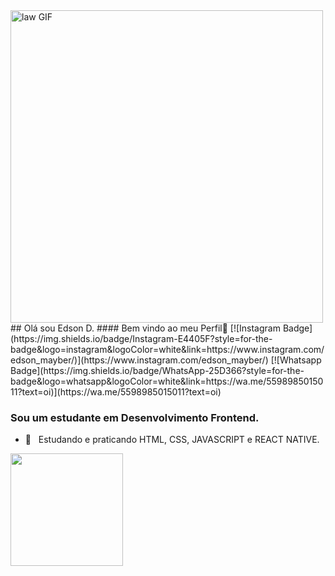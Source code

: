 <img src="https://www.google.com/url?sa=i&url=https%3A%2F%2Ftenor.com%2Fview%2Flaw-trafalger-d-water-law-warlord-worst-genration-supernova-gif-19909771&psig=AOvVaw0sH_SCPEmGKOrVFfKXvnY8&ust=1639623823330000&source=images&cd=vfe&ved=0CAsQjRxqFwoTCID6sefo5PQCFQAAAAAdAAAAABAJ" alt="law GIF" width="500">
## Olá sou Edson D.
#### Bem vindo ao meu Perfil👾
[![Instagram Badge](https://img.shields.io/badge/Instagram-E4405F?style=for-the-badge&logo=instagram&logoColor=white&link=https://www.instagram.com/edson_mayber/)](https://www.instagram.com/edson_mayber/) 
[![Whatsapp Badge](https://img.shields.io/badge/WhatsApp-25D366?style=for-the-badge&logo=whatsapp&logoColor=white&link=https://wa.me/5598985015011?text=oi)](https://wa.me/5598985015011?text=oi)

### Sou um estudante em Desenvolvimento Frontend.
- 📖 &nbsp; Estudando e praticando HTML, CSS, JAVASCRIPT e REACT NATIVE.

<div>
  <a href="https://github.com/eddev000">
  <img height="180em" src="https://github-readme-stats.vercel.app/api/top-langs/?username=eddev000&layout=compact&langs_count=7&theme=dracula"/>
</div>
 </a>
